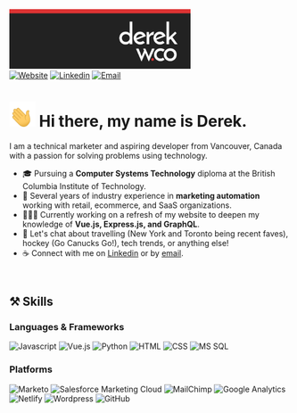 <div id="header">
        <a href="https://derekw.co/"><img
                        src="https://github.com/derekology/derekology/blob/main/images/profile-header.png"
                        alt="Profile photo" title="derekw.co" width="325" /></a>
        <div id="profile-links">
                <a href="https://me.derekw.co/"><img
                                src="https://img.shields.io/badge/Portfolio-ae1e1e?style=for-the-badge&logo=About.me&logoColor=white"
                                alt="Website" title="Website" /></a>
                <a href="https://www.linkedin.com/in/derekology/"><img
                                src="https://img.shields.io/badge/LinkedIn-0077B5?style=for-the-badge&logo=linkedin&logoColor=white"
                                alt="Linkedin" title="Linkedin Profile" /></a>
                <a href="mailto:me@derekw.co"><img
                                src="https://img.shields.io/badge/Email-222222?style=for-the-badge&logo=Mail.Ru&logoColor=white"
                                alt="Email" title="Email" /></a>
        </div>
</div>
<div id="summary">
        <h1><img
                        src="https://github.com/derekology/derekology/blob/main/images/waving-hand.gif"
                        alt="Waving hand" title="Waving hand" height="45" /> Hi there, my name is Derek.</h1>
        <p>I am a technical marketer and aspiring developer from Vancouver, Canada with a passion for solving problems
                using
                technology.
        </p>
        <ul>
                <li>🎓 Pursuing a <strong>Computer Systems Technology</strong> diploma at the British Columbia Institute
                        of Technology.</li>
                <li>🏢 Several years of industry experience in <strong>marketing automation</strong> working with
                        retail, ecommerce, and SaaS organizations.</li>
                <li>👨🏻‍💻 Currently working on a refresh of my website to deepen my knowledge of <strong>Vue.js, Express.js,
                        and GraphQL</strong>.</li>
                <li>💬 Let's chat about travelling (New York and Toronto being recent faves), hockey (Go Canucks Go!),
                        tech trends, or anything else! </li>
                <li>☕ Connect with me on <a
                                href="https://www.linkedin.com/in/derekology/">Linkedin</a> or by <a href="mailto:me@derekw.co">email</a>.</li>
        </ul><br/>
</div>
<div id="skills">
        <h2>⚒️ Skills</h2>
        <h3>Languages & Frameworks</h3>
        <img src="https://img.shields.io/badge/Javascript-F7DF1E?style=for-the-badge&logo=JavaScript&logoColor=black"
                alt="Javascript" title="Javascript" />
        <img src="https://img.shields.io/badge/Vue.js-4FC08D?style=for-the-badge&logo=Vue.js&logoColor=black"
                alt="Vue.js" title="Vue.js" />
        <img src="https://img.shields.io/badge/Python-3776AB?style=for-the-badge&logo=Python&logoColor=white"
                alt="Python" title="Python" />
        <img src="https://img.shields.io/badge/HTML-E34F26?style=for-the-badge&logo=HTML5&logoColor=white" alt="HTML"
                title="HTML" />
        <img src="https://img.shields.io/badge/CSS-1572B6?style=for-the-badge&logo=CSS3&logoColor=white" alt="CSS"
                title="CSS" />
        <img src="https://img.shields.io/badge/MS SQL-CC2927?style=for-the-badge&logo=Microsoft SQL Server&logoColor=white"
                alt="MS SQL" title="MS SQL" />
        <h3>Platforms</h3>
        <img src="https://img.shields.io/badge/Marketo-5C4C9F?style=for-the-badge&logo=Marketo&logoColor=white"
                alt="Marketo" title="Marketo" />
        <img src="https://img.shields.io/badge/SFMC-00A1E0?style=for-the-badge&logo=Salesforce&logoColor=white"
                alt="Salesforce Marketing Cloud" title="Salesforce Marketing Cloud" />
        <img src="https://img.shields.io/badge/MailChimp-FFE01B?style=for-the-badge&logo=MailChimp&logoColor=black"
                alt="MailChimp" title="MailChimp" />
        <img src="https://img.shields.io/badge/Google Analytics-E37400?style=for-the-badge&logo=Google Analytics&logoColor=black"
                alt="Google Analytics" title="Google Analytics" />
        <img src="https://img.shields.io/badge/Netlify-00C7B7?style=for-the-badge&logo=Netlify&logoColor=black"
                alt="Netlify" title="Netlify" />
        <img src="https://img.shields.io/badge/WordPress-21759B?style=for-the-badge&logo=WordPress&logoColor=black"
                alt="Wordpress" title="Wordpress" />
        <img src="https://img.shields.io/badge/GitHub-181717?style=for-the-badge&logo=GitHub&logoColor=black"
                alt="GitHub" title="GitHub" />
</div>